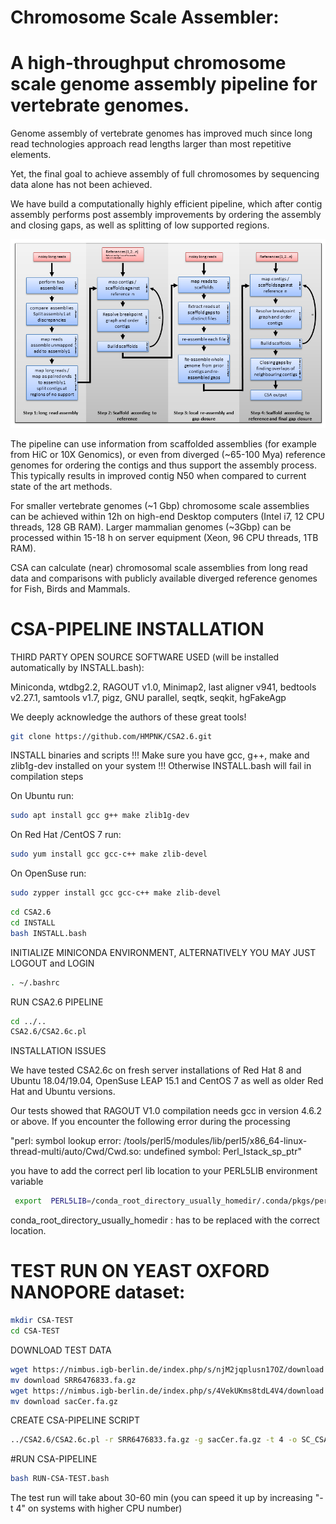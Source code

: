 # Chromosome Scale Assembler: 
# A high-throughput chromosome scale genome assembly pipeline for vertebrate genomes.

Genome assembly of vertebrate genomes has improved much since long read technologies 
approach read lengths larger than most repetitive elements.

Yet, the final goal to achieve assembly of full chromosomes by sequencing data alone 
has not been achieved.

We have build a computationally highly efficient pipeline, which after contig assembly 
performs post assembly improvements by ordering the assembly and closing gaps, as well 
as splitting of low supported regions.

![CSA-PIPELINE](https://github.com/HMPNK/CSA2.6/blob/master/Fig1.png)

The pipeline can use information from scaffolded assemblies (for example from HiC or
10X Genomics), or even from diverged (~65-100 Mya) reference genomes for ordering the
contigs and thus support the assembly process. This typically results in improved 
contig N50 when compared to current state of the art methods.

For smaller vertebrate genomes (~1 Gbp) chromosome scale assemblies can be achieved 
within 12h on high-end Desktop computers (Intel i7, 12 CPU threads, 128 GB RAM). 
Larger mammalian genomes (~3Gbp) can be processed within 15-18 h on server equipment 
(Xeon, 96 CPU threads, 1TB RAM).

CSA can calculate (near) chromosomal scale assemblies from long read data and 
comparisons with publicly available diverged reference genomes for Fish, Birds and Mammals.

# CSA-PIPELINE INSTALLATION

 THIRD PARTY OPEN SOURCE SOFTWARE USED (will be installed automatically by INSTALL.bash):

 Miniconda, wtdbg2.2, RAGOUT v1.0, Minimap2, last aligner v941, bedtools v2.27.1,
 samtools v1.7, pigz, GNU parallel, seqtk, seqkit, hgFakeAgp

 We deeply acknowledge the authors of these great tools! 

```sh
git clone https://github.com/HMPNK/CSA2.6.git
```
 INSTALL binaries and scripts
 !!! Make sure you have gcc, g++, make and zlib1g-dev installed on your system !!!
 Otherwise INSTALL.bash will fail in compilation steps

 On Ubuntu run:
 ```sh
 sudo apt install gcc g++ make zlib1g-dev
 ```
 
 On Red Hat /CentOS 7 run:
```sh
sudo yum install gcc gcc-c++ make zlib-devel
```
 On OpenSuse run:
 ```sh
 sudo zypper install gcc gcc-c++ make zlib-devel
```

```sh
cd CSA2.6
cd INSTALL
bash INSTALL.bash
```
 INITIALIZE MINICONDA ENVIRONMENT, ALTERNATIVELY YOU MAY JUST LOGOUT and LOGIN 
```sh
. ~/.bashrc
```
 RUN CSA2.6 PIPELINE
```sh
cd ../..
CSA2.6/CSA2.6c.pl
```
 INSTALLATION ISSUES

 We have tested CSA2.6c on fresh server installations of Red Hat 8 and Ubuntu 18.04/19.04,
 OpenSuse LEAP 15.1 and CentOS 7 as well as older Red Hat and Ubuntu versions.

 Our tests showed that RAGOUT V1.0 compilation needs gcc in version 4.6.2 or above.
 If you encounter the following error during the processing

 "perl: symbol lookup error: /tools/perl5/modules/lib/perl5/x86_64-linux-thread-multi/auto/Cwd/Cwd.so: undefined
 symbol: Perl_Istack_sp_ptr" 

 you have to add the correct perl lib location to your PERL5LIB environment variable
```sh
 export  PERL5LIB=/conda_root_directory_usually_homedir/.conda/pkgs/perl-5.22.0.1-0/lib/perl5:$PERL5LIB
```
 conda_root_directory_usually_homedir : has to be replaced with the correct location.

# TEST RUN ON YEAST OXFORD NANOPORE dataset:
```sh
mkdir CSA-TEST
cd CSA-TEST
```
DOWNLOAD TEST DATA
```sh
wget https://nimbus.igb-berlin.de/index.php/s/njM2jqplusn17OZ/download
mv download SRR6476833.fa.gz
wget https://nimbus.igb-berlin.de/index.php/s/4VekUKms8tdL4V4/download
mv download sacCer.fa.gz
```
CREATE CSA-PIPELINE SCRIPT
```sh
../CSA2.6/CSA2.6c.pl -r SRR6476833.fa.gz -g sacCer.fa.gz -t 4 -o SC_CSA -d SC_CSA > RUN-CSA-TEST.bash
```
#RUN CSA-PIPELINE
```sh
bash RUN-CSA-TEST.bash
```
The test run will take about 30-60 min (you can speed it up by increasing "-t 4" on systems with higher CPU number)
